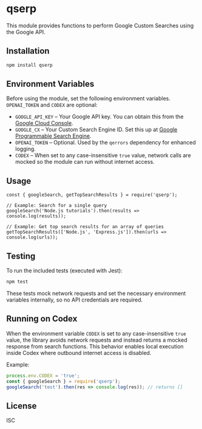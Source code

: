 # qserp

This module provides functions to perform Google Custom Searches using the Google API.

## Installation

```bash
npm install qserp
```

## Environment Variables
Before using the module, set the following environment variables. `OPENAI_TOKEN` and `CODEX` are optional:

- `GOOGLE_API_KEY` – Your Google API key. You can obtain this from the [Google Cloud Console](https://console.cloud.google.com/).
- `GOOGLE_CX` – Your Custom Search Engine ID. Set this up at [Google Programmable Search Engine](https://programmablesearchengine.google.com/).
- `OPENAI_TOKEN` – Optional. Used by the `qerrors` dependency for enhanced logging.
- `CODEX` – When set to any case-insensitive `true` value, network calls are mocked so the module can run without internet access.



## Usage

```
const { googleSearch, getTopSearchResults } = require('qserp');

// Example: Search for a single query
googleSearch('Node.js tutorials').then(results => console.log(results));

// Example: Get top search results for an array of queries
getTopSearchResults(['Node.js', 'Express.js']).then(urls => console.log(urls));
```

## Testing

To run the included tests (executed with Jest):

```bash
npm test
```

These tests mock network requests and set the necessary environment variables
internally, so no API credentials are required.

## Running on Codex

When the environment variable `CODEX` is set to any case-insensitive `true` value, the library avoids
network requests and instead returns a mocked response from search functions.
This behavior enables local execution inside Codex where outbound internet
access is disabled.

Example:

```javascript
process.env.CODEX = 'true';
const { googleSearch } = require('qserp');
googleSearch('test').then(res => console.log(res)); // returns []
```

## License

ISC
